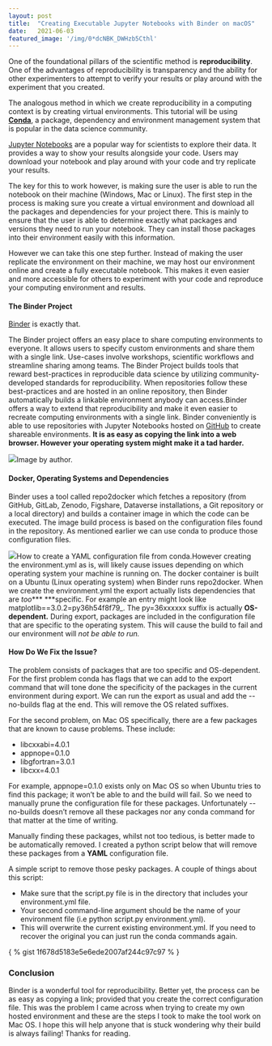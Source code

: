 ```yaml
---
layout:	post
title:	"Creating Executable Jupyter Notebooks with Binder on macOS"
date:	2021-06-03
featured_image: '/img/0*dcNBK_DWHzb5Cthl'
---
```


One of the foundational pillars of the scientific method is **reproducibility**. One of the advantages of reproducibility is transparency and the ability for other experimenters to attempt to verify your results or play around with the experiment that you created.

The analogous method in which we create reproducibility in a computing context is by creating virtual environments. This tutorial will be using [**Conda**](https://docs.conda.io/en/latest/), a package, dependency and environment management system that is popular in the data science community.

[Jupyter Notebooks](https://jupyter.org/) are a popular way for scientists to explore their data. It provides a way to show your results alongside your code. Users may download your notebook and play around with your code and try replicate your results.

The key for this to work however, is making sure the user is able to run the notebook on their machine (Windows, Mac or Linux). The first step in the process is making sure you create a virtual environment and download all the packages and dependencies for your project there. This is mainly to ensure that the user is able to determine exactly what packages and versions they need to run your notebook. They can install those packages into their environment easily with this information.

However we can take this one step further. Instead of making the user replicate the environment on their machine, we may host our environment online and create a fully executable notebook. This makes it even easier and more accessible for others to experiment with your code and reproduce your computing environment and results.

#### The Binder Project

[Binder](https://jupyter.org/binder) is exactly that.

The Binder project offers an easy place to share computing environments to everyone. It allows users to specify custom environments and share them with a single link. Use-cases involve workshops, scientific workflows and streamline sharing among teams.
The Binder Project builds tools that reward best-practices in reproducible data science by utilizing community-developed standards for reproducibility. When repositories follow these best-practices and are hosted in an online repository, then Binder automatically builds a linkable environment anybody can access.Binder offers a way to extend that reproducibility and make it even easier to recreate computing environments with a single link. Binder conveniently is able to use repositories with Jupyter Notebooks hosted on [GitHub](https://github.com/) to create shareable environments. **It is as easy as copying the link into a web browser. However your operating system might make it a tad harder.**

![](/img/1*FEiQ3UjmMmpYY3t9m5Pf1g.gif)Image by author.

#### Docker, Operating Systems and Dependencies

Binder uses a tool called repo2docker which fetches a repository (from GitHub, GitLab, Zenodo, Figshare, Dataverse installations, a Git repository or a local directory) and builds a container image in which the code can be executed. The image build process is based on the configuration files found in the repository. As mentioned earlier we can use conda to produce those configuration files.

![](/img/1*8K9TOg-66VYhfWcUEAHs2g.gif)How to create a YAML configuration file from conda.However creating the environment.yml as is, will likely cause issues depending on which operating system your machine is running on. The docker container is built on a Ubuntu (Linux operating system) when Binder runs repo2docker. When we create the environment.yml the export actually lists dependencies that are *too**** ***specific. For example an entry might look like matplotlib==3.0.2=py36h54f8f79\_. The py=36xxxxxx suffix is actually **OS-dependent.** During export, packages are included in the configuration file that are specific to the operating system. This will cause the build to fail and our environment will *not be able to run.*

#### How Do We Fix the Issue?

The problem consists of packages that are too specific and OS-dependent. For the first problem conda has flags that we can add to the export command that will tone done the specificity of the packages in the current environment during export. We can run the export as usual and add the --no-builds flag at the end. This will remove the OS related suffixes.

For the second problem, on Mac OS specifically, there are a few packages that are known to cause problems. These include:

* libcxxabi=4.0.1
* appnope=0.1.0
* libgfortran=3.0.1
* libcxx=4.0.1

For example, appnope=0.1.0 exists only on Mac OS so when Ubuntu tries to find this package; it won’t be able to and the build will fail. So we need to manually prune the configuration file for these packages. Unfortunately --no-builds doesn’t remove all these packages nor any conda command for that matter at the time of writing.

Manually finding these packages, whilst not too tedious, is better made to be automatically removed. I created a python script below that will remove these packages from a **YAML** configuration file.

A simple script to remove those pesky packages. A couple of things about this script:

* Make sure that the script.py file is in the directory that includes your environment.yml file.
* Your second command-line argument should be the name of your environment file (i.e python script.py environment.yml).
* This will overwrite the current existing environment.yml. If you need to recover the original you can just run the conda commands again.

{ % gist 1f678d5183e5e6ede2007af244c97c97 % }

### Conclusion

Binder is a wonderful tool for reproducibility. Better yet, the process can be as easy as copying a link; provided that you create the correct configuration file. This was the problem I came across when trying to create my own hosted environment and these are the steps I took to make the tool work on Mac OS. I hope this will help anyone that is stuck wondering why their build is always failing! Thanks for reading.

  